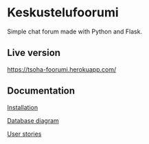 # Keskustelufoorumi
Simple chat forum made with Python and Flask. 
## Live version
https://tsoha-foorumi.herokuapp.com/
## Documentation
[Installation](https://github.com/kotommi/keskustelufoorumi/blob/master/documentation/installation.md)

[Database diagram](https://github.com/kotommi/keskustelufoorumi/blob/master/documentation/tietokantakaavio.md)

[User stories](https://github.com/kotommi/keskustelufoorumi/blob/master/documentation/userstories.md)
